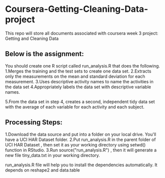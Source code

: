 # Coursera-Getting-Cleaning-Data-project
This repo will store all documents associated with coursera week 3 project: Getting and Cleaning Data

## Below is the assignment:
You should create one R script called run_analysis.R that does the following. 
 1.Merges the training and the test sets to create one data set.
 2.Extracts only the measurements on the mean and standard deviation for each measurement. 
 3.Uses descriptive activity names to name the activities in the data set
 4.Appropriately labels the data set with descriptive variable names. 

 5.From the data set in step 4, creates a second, independent tidy data set with the average of each variable for each activity and each subject.

 ## Processing Steps:
 1.Download the data source and put into a folder on your local drive. You'll have a  UCI HAR Dataset  folder.
 2.Put  run_analysis.R  in the parent folder of  UCI HAR Dataset , then set it as your working directory using  setwd()  function in RStudio.
 3.Run  source("run_analysis.R") , then it will generate a new file  tiny_data.txt  in your working directory.

 run_analysis.R  file will help you to install the dependencies automatically. It depends on  reshape2  and  data.table 
 
